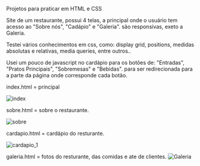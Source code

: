 Projetos para praticar em HTML e CSS

Site de um restaurante, possui 4 telas, a principal onde o usuário tem acesso ao "Sobre nós", "Cadápio" e "Galeria".
são responsivas, exeto a Galeria.

Testei vários conhecimentos em css, como: display grid, positions, medidas absolutas e relativas, media queries, entre outros..

Usei um pouco de javascript no cardápio para os botões de: "Entradas", "Pratos Principais", "Sobremesas" e "Bebidas". 
para ser redirecionada para a parte da página onde corresponde cada botão.

index.html = principal 

![index](https://user-images.githubusercontent.com/80357746/181133252-3e6baacd-404e-483d-84d9-81b76f221159.gif)



sobre.html = sobre o restaurante.

![sobre](https://user-images.githubusercontent.com/80357746/181133248-90a0ed44-9576-4265-96b9-d5c48fa99180.gif)



cardapio.html = cardápio do resturante.

![cardapio_1](https://user-images.githubusercontent.com/80357746/181132643-66654f12-5787-4e2b-a76c-4e7ae8bbbb86.gif)



galeria.html = fotos do resturante, das comidas e ate de clientes.
![Galeria](https://user-images.githubusercontent.com/80357746/181130871-3138ad79-0156-4469-9c61-19ecf25a81cc.gif)
